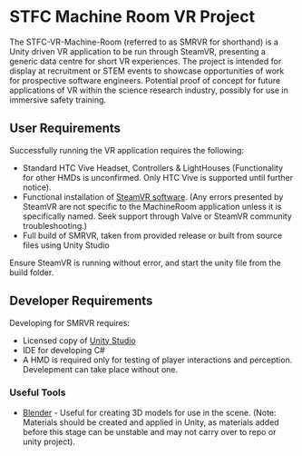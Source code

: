 # STFC Machine Room VR Project

The STFC-VR-Machine-Room (referred to as SMRVR for shorthand) is a Unity driven VR application to be run through SteamVR, presenting a generic data centre for short VR experiences.
The project is intended for display at recruitment or STEM events to showcase opportunities of work for prospective software engineers. Potential proof of concept for future applications of VR within the science research industry, possibly for use in immersive safety training.

## User Requirements

Successfully running the VR application requires the following:
+ Standard HTC Vive Headset, Controllers & LightHouses (Functionality for other HMDs is unconfirmed. Only HTC Vive is supported until further notice).
+ Functional installation of [SteamVR software](http://store.steampowered.com/steamvr). (Any errors presented by SteamVR are not specific to the MachineRoom application unless it is specifically named. Seek support through Valve or SteamVR community troubleshooting.)
+ Full build of SMRVR, taken from provided release or built from source files using Unity Studio

Ensure SteamVR is running without error, and start the unity file from the build folder.

## Developer Requirements

Developing for SMRVR requires:
+ Licensed copy of [Unity Studio](https://unity3d.com/unity)
+ IDE for developing C#
+ A HMD is required only for testing of player interactions and perception. Develepment can take place without one.

### Useful Tools
+ [Blender](https://www.blender.org/download/) - Useful for creating 3D models for use in the scene. (Note: Materials should be created and applied in Unity, as materials added before this stage can be unstable and may not carry over to repo or unity project).

